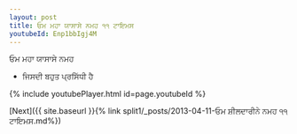 ```yaml
---
layout: post
title: ਓਮ ਮਹਾ ਯਾਸਾਸੇ ਨਮਹ ੧੧ ਟਾਇਮਸ
youtubeId: Enp1bbIgj4M
---
```

 
 
 ਓਮ ਮਹਾ ਯਾਸਾਸੇ ਨਮਹ  
 
 -  ਜਿਸਦੀ ਬਹੁਤ ਪ੍ਰਸਿੱਧੀ ਹੈ 
 
  
 
  
 
 
 
 
 
 


{% include youtubePlayer.html id=page.youtubeId %}
 
[Next]({{ site.baseurl }}{% link  split1/_posts/2013-04-11-ਓਮ ਸ਼ੀਲਦਾਰੀਨੇ ਨਮਹ ੧੧ ਟਾਇਮਸ.md%})
 

